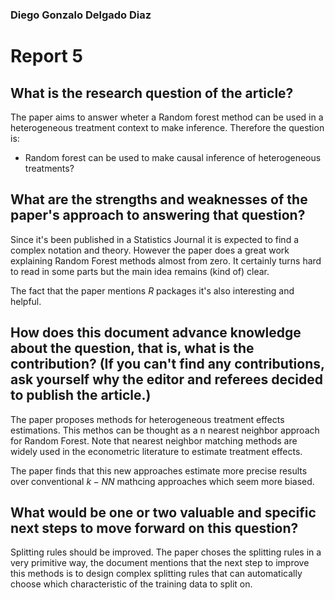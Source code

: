 ### Diego Gonzalo Delgado Diaz

# Report 5


## What is the research question of the article?
The paper aims to answer wheter a Random forest method can be used in  a heterogeneous treatment context to make inference. Therefore the question is:
* Random forest can be used to make causal inference of heterogeneous treatments?


## What are the strengths and weaknesses of the paper's approach to answering that question?

Since it's been published in a Statistics Journal it is expected to find a complex notation and theory. However the paper does a great work explaining Random Forest methods almost from zero. It certainly turns hard to read in some parts but the main idea remains (kind of) clear. 

The fact that the paper mentions $R$ packages it's also interesting and helpful.

## How does this document advance knowledge about the question, that is, what is the contribution? (If you can't find any contributions, ask yourself why the editor and referees decided to publish the article.)

The paper proposes methods for heterogeneous treatment effects estimations. This methos can be thought as a n nearest neighbor approach for Random Forest. Note that nearest neighbor matching methods are widely used in the econometric literature to estimate treatment effects. 

The paper finds that this new approaches estimate more precise results over conventional $k-NN$ mathcing approaches which seem more biased. 
 
## What would be one or two valuable and specific next steps to move forward on this question?

Splitting rules should be improved. The paper choses the splitting rules in a very primitive way, the document mentions that the next step to improve this methods is to design complex splitting rules that can automatically choose
which characteristic of the training data to split on.